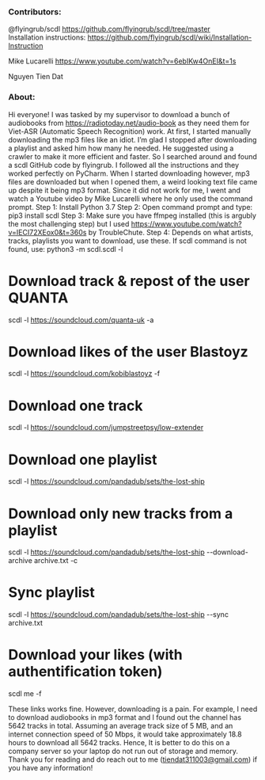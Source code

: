 ### **Contributors:** 
@flyingrub/scdl
https://github.com/flyingrub/scdl/tree/master
<br> Installation instructions: https://github.com/flyingrub/scdl/wiki/Installation-Instruction

Mike Lucarelli
https://www.youtube.com/watch?v=6ebIKw4OnEI&t=1s

Nguyen Tien Dat

### **About:**
Hi everyone! I was tasked by my supervisor to download a bunch of audiobooks from https://radiotoday.net/audio-book as they need them for Viet-ASR (Automatic Speech Recognition) work. At first, I started manually downloading the mp3 files like an idiot. I’m glad I stopped after downloading a playlist and asked him how many he needed. He suggested using a crawler to make it more efficient and faster. So I searched around and found a scdl GitHub code by flyingrub. I followed all the instructions and they worked perfectly on PyCharm. When I started downloading however, mp3 files are downloaded but when I opened them, a weird looking text file came up despite it being mp3 format. Since it did not work for me, I went and watch a Youtube video by Mike Lucarelli where he only used the command prompt. 
Step 1: Install Python 3.7 
Step 2: Open command prompt and type: pip3 install scdl
Step 3: Make sure you have ffmpeg installed (this is argubly the most challenging step) but I used https://www.youtube.com/watch?v=IECI72XEox0&t=360s by TroubleChute. 
Step 4: Depends on what artists, tracks, playlists you want to download, use these. 
If scdl command is not found, use: python3 -m scdl.scdl -l <link>

# Download track & repost of the user QUANTA
scdl -l https://soundcloud.com/quanta-uk -a

# Download likes of the user Blastoyz
scdl -l https://soundcloud.com/kobiblastoyz -f

# Download one track
scdl -l https://soundcloud.com/jumpstreetpsy/low-extender

# Download one playlist
scdl -l https://soundcloud.com/pandadub/sets/the-lost-ship

# Download only new tracks from a playlist
scdl -l https://soundcloud.com/pandadub/sets/the-lost-ship --download-archive archive.txt -c

# Sync playlist
scdl -l https://soundcloud.com/pandadub/sets/the-lost-ship --sync archive.txt

# Download your likes (with authentification token)
scdl me -f

These links works fine. However, downloading is a pain. For example, I need to download audiobooks in mp3 format and I found out the channel has 5642 tracks in total. Assuming an average track size of 5 MB, and an internet connection speed of 50 Mbps, it would take approximately 18.8 hours to download all 5642 tracks. Hence, It is better to do this on a company server so your laptop do not run out of storage and memory. Thank you for reading and do reach out to me (tiendat311003@gmail.com) if you have any information!


